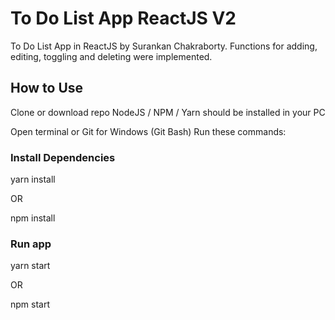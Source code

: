 # To Do List App ReactJS V2

To Do List App in ReactJS by Surankan Chakraborty. Functions for adding, editing, toggling and deleting were implemented.

## How to Use

Clone or download repo
NodeJS / NPM / Yarn should be installed in your PC

Open terminal or Git for Windows (Git Bash)
Run these commands:

### Install Dependencies

yarn install

OR

npm install

### Run app

yarn start

OR

npm start